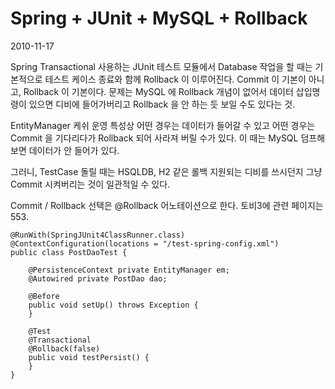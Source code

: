 # Spring + JUnit + MySQL + Rollback

2010-11-17

Spring Transactional 사용하는 JUnit 테스트 모듈에서 Database 작업을 할 때는
기본적으로 테스트 케이스 종료와 함께 Rollback 이 이루어진다.
Commit 이 기본이 아니고, Rollback 이 기본이다.
문제는 MySQL 에 Rollback 개념이 없어서 데이터 삽입명령이 있으면 디비에 들어가버리고
Rollback 을 안 하는 듯 보일 수도 있다는 것.

EntityManager 케쉬 운영 특성상 어떤 경우는 데이터가 들어갈 수 있고
어떤 경우는 Commit 을 기다리다가 Rollback 되어 사라져 버릴 수가 있다.
이 때는 MySQL 덤프해보면 데이터가 안 들어가 있다.

그러니, TestCase 돌릴 때는 HSQLDB, H2 같은 롤백 지원되는 디비를 쓰시던지
그냥 Commit 시켜버리는 것이 일관적일 수 있다.

Commit / Rollback 선택은 @Rollback 어노테이션으로 한다.
토비3에 관련 페이지는 553.

	@RunWith(SpringJUnit4ClassRunner.class)
	@ContextConfiguration(locations = "/test-spring-config.xml")
	public class PostDaoTest {
	
		@PersistenceContext private EntityManager em;
		@Autowired private PostDao dao;
	
		@Before
		public void setUp() throws Exception {
		}
	
		@Test
		@Transactional
		@Rollback(false)
		public void testPersist() {
		}
	}
	
	